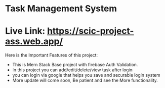 # Task Management System

# Live Link: https://scic-project-ass.web.app/

Here is the Important Features of this project:

- This is Mern Stack Base project with firebase Auth Validation.
- In this project you can add/edit/delete/view task after login
- you can login via google that helps you save and securable login system
- More update will come soon, Be patient and see the More functionality.
